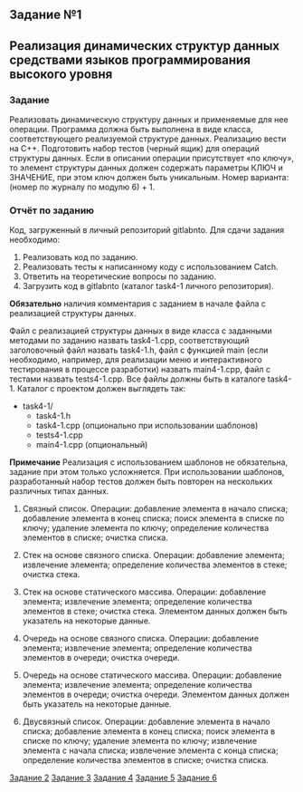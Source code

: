 ## Задание №1 

## Реализация динамических структур данных средствами языков программирования высокого уровня

### Задание
Реализовать динамическую структуру данных и применяемые для нее операции.
Программа должна быть выполнена в виде класса, соответствующего реализуемой структуре данных. Реализацию вести на C++. Подготовить набор тестов (черный ящик) для операций структуры данных.
Если в описании операции присутствует «по ключу», то элемент структуры данных должен содержать параметры КЛЮЧ и ЗНАЧЕНИЕ, при этом ключ должен быть уникальным.
Номер варианта: (номер по журналу по модулю 6) + 1.

### Отчёт по заданию
Код, загруженный в личный репозиторий gitlabnto. Для сдачи задания необходимо:
1. Реализовать код по заданию.
2. Реализовать тесты к написанному коду с использованием Catch.
3. Ответить на теоретические вопросы по заданию.
4. Загрузить код в gitlabnto (каталог task4-1 личного репозитория).

**Обязательно** наличия комментария с заданием в начале файла с реализацией структуры данных.

Файл с реализацией структуры данных в виде класса с заданными методами по заданию назвать task4-1.cpp, соответствующий заголовочный файл назвать task4-1.h, файл с функцией main (если необходимо, например, для реализации меню и интерактивного тестирования в процессе разработки) назвать main4-1.cpp, файл с тестами назвать tests4-1.cpp. Все файлы должны быть в каталоге task4-1. Каталог с проектом должен выглядеть так:
* task4-1/
    * task4-1.h 
    * task4-1.cpp (опционально при использовании шаблонов)
    * tests4-1.cpp
    * main4-1.cpp (опциональный)

**Примечание** Реализация с использованием шаблонов не обязательна, задание при этом только усложняется. При использовании шаблонов, разработанный набор тестов должен быть повторен на нескольких различных типах данных.

1.	Связный список. Операции: добавление элемента в начало списка; добавление элемента в конец списка; поиск элемента в списке по ключу; удаление элемента по ключу; определение количества элементов в списке; очистка списка.

1.	Стек на основе связного списка. Операции: добавление элемента; извлечение элемента; определение количества элементов в стеке; очистка стека.

1.	Стек на основе статического массива. Операции: добавление элемента; извлечение элемента; определение количества элементов в стеке; очистка стека. Элементом данных должен быть указатель на некоторые данные.

1.	Очередь на основе связного списка. Операции: добавление элемента; извлечение элемента; определение количества элементов в очереди; очистка очереди.

1.	Очередь на основе статического массива. Операции: добавление элемента; извлечение элемента; определение количества элементов в очереди; очистка очереди. Элементом данных должен быть указатель на некоторые данные.

1.	Двусвязный список. Операции: добавление элемента в начало списка; добавление элемента в конец списка; поиск элемента в списке по ключу; удаление элемента по ключу; извлечение элемента с начала списка; извлечение элемента с конца списка; определение количества элементов в списке; очистка списка.

[Задание 2](task4-2.md) [Задание 3](task4-3.md) [Задание 4](task4-4.md) [Задание 5](task4-5.md) [Задание 6](task4-6.md)
